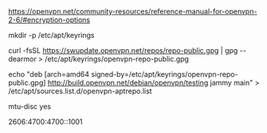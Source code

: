 https://openvpn.net/community-resources/reference-manual-for-openvpn-2-6/#encryption-options


mkdir -p /etc/apt/keyrings

curl -fsSL https://swupdate.openvpn.net/repos/repo-public.gpg | gpg --dearmor > /etc/apt/keyrings/openvpn-repo-public.gpg

echo "deb [arch=amd64 signed-by=/etc/apt/keyrings/openvpn-repo-public.gpg] http://build.openvpn.net/debian/openvpn/testing jammy main" > /etc/apt/sources.list.d/openvpn-aptrepo.list



mtu-disc yes

2606:4700:4700::1001
